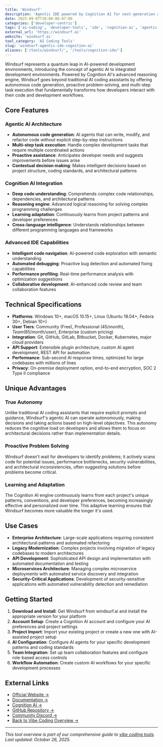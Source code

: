 ```yaml
---
title: 'Windsurf'
description: 'Agentic IDE powered by Cognition AI for next-generation autonomous development experience'
date: 2025-09-07T10:00:00-07:00
categories: ['developer-centric']
tags: ['ai-coding', 'developer-tools', 'ide', 'cognition-ai', 'agentic-ai']
external_url: 'https://windsurf.ai'
website: 'windsurf.ai'
tool_category: 'AI Coding Tools'
slug: 'windsurf-agentic-ide-cognition-ai'
aliases: ['/tools/windsurf/', '/tools/cognition-ide/']
---
```


Windsurf represents a quantum leap in AI-powered development environments, introducing the concept of agentic AI to integrated development environments. Powered by Cognition AI's advanced reasoning engine, Windsurf goes beyond traditional AI coding assistants by offering autonomous code generation, proactive problem-solving, and multi-step task execution that fundamentally transforms how developers interact with their code and development workflows.

## Core Features

### Agentic AI Architecture

- **Autonomous code generation**: AI agents that can write, modify, and refactor code without explicit step-by-step instructions
- **Multi-step task execution**: Handle complex development tasks that require multiple coordinated actions
- **Proactive assistance**: Anticipates developer needs and suggests improvements before issues arise
- **Contextual decision making**: Makes intelligent decisions based on project structure, coding standards, and architectural patterns

### Cognition AI Integration

- **Deep code understanding**: Comprehends complex code relationships, dependencies, and architectural patterns
- **Reasoning engine**: Advanced logical reasoning for solving complex programming challenges
- **Learning adaptation**: Continuously learns from project patterns and developer preferences
- **Cross-language intelligence**: Understands relationships between different programming languages and frameworks

### Advanced IDE Capabilities

- **Intelligent code navigation**: AI-powered code exploration with semantic understanding
- **Automated debugging**: Proactive bug detection and automated fixing capabilities
- **Performance profiling**: Real-time performance analysis with optimization suggestions
- **Collaborative development**: AI-enhanced code review and team collaboration features

## Technical Specifications

- **Platforms**: Windows 10+, macOS 10.15+, Linux (Ubuntu 18.04+, Fedora 30+, Debian 10+)
- **User Tiers**: Community (Free), Professional ($45/month), Team ($85/month/user), Enterprise (custom pricing)
- **Integration**: Git, GitHub, GitLab, Bitbucket, Docker, Kubernetes, major cloud providers
- **API Support**: Extensible plugin architecture, custom AI agent development, REST API for automation
- **Performance**: Sub-second AI response times, optimized for large codebases with millions of lines
- **Privacy**: On-premise deployment option, end-to-end encryption, SOC 2 Type II compliance

## Unique Advantages

### True Autonomy

Unlike traditional AI coding assistants that require explicit prompts and guidance, Windsurf's agentic AI can operate autonomously, making decisions and taking actions based on high-level objectives. This autonomy reduces the cognitive load on developers and allows them to focus on architectural decisions rather than implementation details.

### Proactive Problem Solving

Windsurf doesn't wait for developers to identify problems; it actively scans code for potential issues, performance bottlenecks, security vulnerabilities, and architectural inconsistencies, often suggesting solutions before problems become critical.

### Learning and Adaptation

The Cognition AI engine continuously learns from each project's unique patterns, conventions, and developer preferences, becoming increasingly effective and personalized over time. This adaptive learning ensures that Windsurf becomes more valuable the longer it's used.

## Use Cases

- **Enterprise Architecture**: Large-scale applications requiring consistent architectural patterns and automated refactoring
- **Legacy Modernization**: Complex projects involving migration of legacy codebases to modern architectures
- **API Development**: Sophisticated API design and implementation with automated documentation and testing
- **Microservices Architecture**: Managing complex microservice deployments with automated service discovery and integration
- **Security-Critical Applications**: Development of security-sensitive applications with automated vulnerability detection and remediation

## Getting Started

1. **Download and Install**: Get Windsurf from windsurf.ai and install the appropriate version for your platform
2. **Account Setup**: Create a Cognition AI account and configure your AI preferences and project settings
3. **Project Import**: Import your existing project or create a new one with AI-assisted project setup
4. **AI Configuration**: Configure AI agents for your specific development patterns and coding standards
5. **Team Integration**: Set up team collaboration features and configure role-based access controls
6. **Workflow Automation**: Create custom AI workflows for your specific development processes

## External Links

- [Official Website →](https://windsurf.ai)
- [Documentation →](https://docs.windsurf.ai)
- [Cognition AI →](https://cognition.ai)
- [GitHub Repository →](https://github.com/windsurf-ide/windsurf)
- [Community Discord →](https://discord.gg/windsurf)
- [Back to Vibe Coding Overview →](/blog/posts/vibe-coding-revolution/)

---

_This tool overview is part of our comprehensive guide to [vibe coding tools](/blog/posts/vibe-coding-revolution/). Last updated: October 26, 2025._
